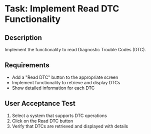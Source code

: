 




# Task: Implement Read DTC Functionality

## Description
Implement the functionality to read Diagnostic Trouble Codes (DTC).

## Requirements
- Add a "Read DTC" button to the appropriate screen
- Implement functionality to retrieve and display DTCs
- Show detailed information for each DTC

## User Acceptance Test
1. Select a system that supports DTC operations
2. Click on the Read DTC button
3. Verify that DTCs are retrieved and displayed with details




